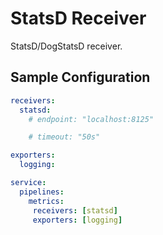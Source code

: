 # StatsD Receiver

StatsD/DogStatsD receiver.

## Sample Configuration

```yaml
receivers:
  statsd:
    # endpoint: "localhost:8125"

    # timeout: "50s"

exporters:
  logging:

service:
  pipelines:
    metrics:
     receivers: [statsd]
     exporters: [logging]
```